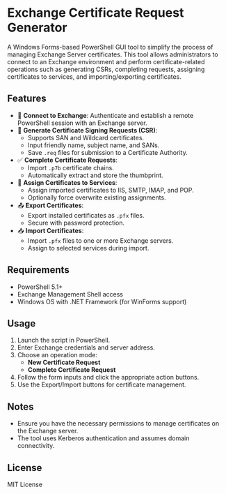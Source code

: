 
# Exchange Certificate Request Generator

A Windows Forms-based PowerShell GUI tool to simplify the process of managing Exchange Server certificates. This tool allows administrators to connect to an Exchange environment and perform certificate-related operations such as generating CSRs, completing requests, assigning certificates to services, and importing/exporting certificates.

## Features

- 🔐 **Connect to Exchange**: Authenticate and establish a remote PowerShell session with an Exchange server.
- 📄 **Generate Certificate Signing Requests (CSR)**:
  - Supports SAN and Wildcard certificates.
  - Input friendly name, subject name, and SANs.
  - Save `.req` files for submission to a Certificate Authority.
- ✅ **Complete Certificate Requests**:
  - Import `.p7b` certificate chains.
  - Automatically extract and store the thumbprint.
- 🔧 **Assign Certificates to Services**:
  - Assign imported certificates to IIS, SMTP, IMAP, and POP.
  - Optionally force overwrite existing assignments.
- 📤 **Export Certificates**:
  - Export installed certificates as `.pfx` files.
  - Secure with password protection.
- 📥 **Import Certificates**:
  - Import `.pfx` files to one or more Exchange servers.
  - Assign to selected services during import.

## Requirements

- PowerShell 5.1+
- Exchange Management Shell access
- Windows OS with .NET Framework (for WinForms support)

## Usage

1. Launch the script in PowerShell.
2. Enter Exchange credentials and server address.
3. Choose an operation mode:
   - **New Certificate Request**
   - **Complete Certificate Request**
4. Follow the form inputs and click the appropriate action buttons.
5. Use the Export/Import buttons for certificate management.

## Notes

- Ensure you have the necessary permissions to manage certificates on the Exchange server.
- The tool uses Kerberos authentication and assumes domain connectivity.

## License

MIT License
